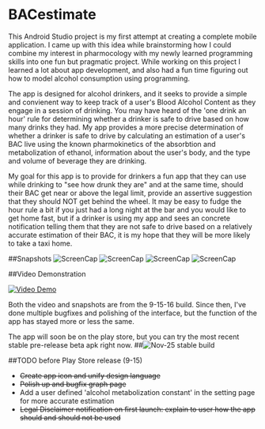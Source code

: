 # BACestimate
This Android Studio project is my first attempt at creating a complete mobile application. I came up with this idea while brainstorming how I could combine my interest in pharmocology with my newly learned programming skills into one fun but pragmatic project. While working on this project I learned a lot about app development, and also had a fun time figuring out how to model alcohol consumption using programming.

The app is designed for alcohol drinkers, and it seeks to provide a simple and convienent way to keep track of a
user's Blood Alcohol Content as they engage in a session of drinking. You may have heard of the 'one drink an hour' rule for determining whether a drinker is safe to drive based on how many drinks they had.
My app provides a more precise determination of whether a drinker is safe to drive by calculating an estimation
of a user's BAC live using the known pharmokinetics of the absorbtion and metabolization of ethanol, information about the user's body, and the type and volume of beverage they are drinking.

My goal for this app is to provide for drinkers a fun app that they can use while drinking to "see how drunk they are" and
 at the same time, should their BAC get near or above the legal limit, provide an assertive suggestion that 
they should NOT get behind the wheel. 
It may be easy to fudge the hour rule a bit if you just had a long night at the bar and you would like to get home fast,
but if a drinker is using my app and sees an concrete notification telling them that they are not safe to drive based on
a relatively accurate estimation of their BAC, it is my hope that they will be more likely to take a taxi home.

##Snapshots
![ScreenCap](http://i.imgur.com/thevTpF.png)
![ScreenCap](http://i.imgur.com/hRqj596.png)
![ScreenCap](http://i.imgur.com/us3UgTL.png)
![ScreenCap](http://i.imgur.com/DngE0gl.jpg)

##Video Demonstration

[![Video Demo](http://i.imgur.com/CrcsNsg.png)](https://www.youtube.com/watch?v=cKxt05lS9II)

Both the video and snapshots are from the 9-15-16 build. Since then, I've done multiple bugfixes and polishing of the interface, but the function of the app has stayed more or less the same. 

The app will soon be on the play store, but you can try the most recent stable pre-release beta apk right now. 
##![Nov-25 stable build](https://drive.google.com/file/d/0B76OztIMsr6HT0lPeVpuLU1JRTg/view?usp=sharing)



##TODO before Play Store release (9-15)
* ~~Create app icon and unify design language~~
* ~~Polish up and bugfix graph page~~
* Add a user defined 'alcohol metabolization constant' in the setting page for more accurate estimation
* ~~Legal Disclaimer notification on first launch: explain to user how the app should and should not be used~~
